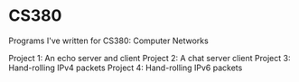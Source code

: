 # CS380
Programs I've written for CS380: Computer Networks

Project 1: An echo server and client
Project 2: A chat server client
Project 3: Hand-rolling IPv4 packets
Project 4: Hand-rolling IPv6 packets
